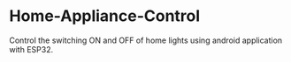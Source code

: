 # Home-Appliance-Control
Control the switching ON and OFF of home lights using android application with ESP32.
